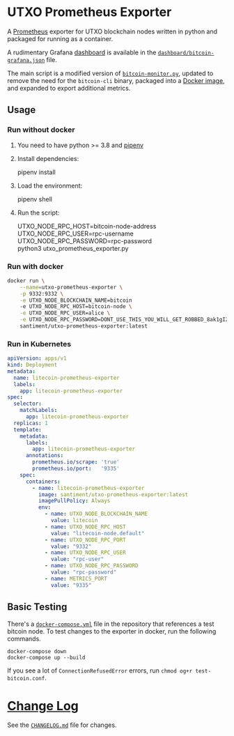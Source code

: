 # UTXO Prometheus Exporter

A [Prometheus] exporter for UTXO blockchain nodes written in python and packaged for running as a container.

A rudimentary Grafana [dashboard] is available in the [`dashboard/bitcoin-grafana.json`](dashboard/bitcoin-grafana.json)
file.

The main script is a modified version of [`bitcoin-monitor.py`][source-gist], updated to remove the need for the
`bitcoin-cli` binary, packaged into a [Docker image][docker-image], and expanded to export additional metrics.

[Prometheus]: https://github.com/prometheus/prometheus
[docker-image]: https://hub.docker.com/r/jvstein/bitcoin-prometheus-exporter

[source-gist]: https://gist.github.com/ageis/a0623ae6ec9cfc72e5cb6bde5754ab1f
[python-bitcoinlib]: https://github.com/petertodd/python-bitcoinlib
[dashboard]: https://grafana.com/grafana/dashboards/11274

## Usage

### Run without docker

1. You need to have python >= 3.8 and [pipenv]
2. Install dependencies:

    pipenv install

3. Load the environment:

    pipenv shell

4. Run the script:

    UTXO_NODE_RPC_HOST=bitcoin-node-address \
    UTXO_NODE_RPC_USER=rpc-username \
    UTXO_NODE_RPC_PASSWORD=rpc-password \
    python3 utxo_prometheus_exporter.py

[pipenv]: https://pipenv.pypa.io/en/latest/

### Run with docker
```sh
docker run \
    --name=utxo-prometheus-exporter \
    -p 9332:9332 \
    -e UTXO_NODE_BLOCKCHAIN_NAME=bitcoin
    -e UTXO_NODE_RPC_HOST=bitcoin-node \
    -e UTXO_NODE_RPC_USER=alice \
    -e UTXO_NODE_RPC_PASSWORD=DONT_USE_THIS_YOU_WILL_GET_ROBBED_8ak1gI25KFTvjovL3gAM967mies3E= \
    santiment/utxo-prometheus-exporter:latest
```

### Run in Kubernetes

```yaml
apiVersion: apps/v1
kind: Deployment
metadata:
  name: litecoin-prometheus-exporter
  labels:
    app: litecoin-prometheus-exporter
spec:
  selector:
    matchLabels:
      app: litecoin-prometheus-exporter
  replicas: 1
  template:
    metadata:
      labels:
        app: litecoin-prometheus-exporter
      annotations:
        prometheus.io/scrape: 'true'
        prometheus.io/port:   '9335'
    spec:
      containers:
        - name: litecoin-prometheus-exporter
          image: santiment/utxo-prometheus-exporter:latest
          imagePullPolicy: Always
          env:
            - name: UTXO_NODE_BLOCKCHAIN_NAME
              value: litecoin
            - name: UTXO_NODE_RPC_HOST
              value: "litecoin-node.default"
            - name: UTXO_NODE_RPC_PORT
              value: "9332"
            - name: UTXO_NODE_RPC_USER
              value: "rpc-user"
            - name: UTXO_NODE_RPC_PASSWORD
              value: "rpc-password"
            - name: METRICS_PORT
              value: "9335"
```

## Basic Testing
There's a [`docker-compose.yml`](docker-compose.yml) file in the repository that references a test bitcoin node. To test changes to the exporter in docker, run the following commands.

```
docker-compose down
docker-compose up --build
```

If you see a lot of `ConnectionRefusedError` errors, run `chmod og+r test-bitcoin.conf`.

# [Change Log](CHANGELOG.md)
See the [`CHANGELOG.md`](CHANGELOG.md) file for changes.
